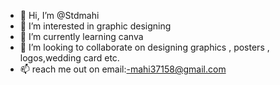 - 👋 Hi, I’m @Stdmahi
- 👀 I’m interested in graphic designing
- 🌱 I’m currently learning canva 
- 💞️ I’m looking to collaborate on designing graphics , posters , logos,wedding card etc.
- 📫 reach me out on email:-mahi37158@gmail.com
